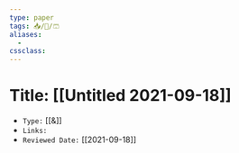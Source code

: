 ```yaml
---
type: paper
tags: 📥️/📜️/🩳
aliases:
  - 
cssclass: 
---
```




# Title: **[[Untitled 2021-09-18]]**
- `Type:` [[&]]
- `Links:`
- `Reviewed Date:` [[2021-09-18]]
